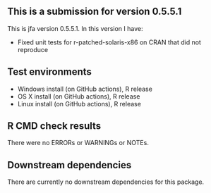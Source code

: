 ## This is a submission for version 0.5.5.1
This is jfa version 0.5.5.1. In this version I have:

* Fixed unit tests for r-patched-solaris-x86 on CRAN that did not reproduce

## Test environments
* Windows install (on GitHub actions), R release
* OS X install (on GitHub actions), R release
* Linux install (on GitHub actions), R release

## R CMD check results
There were no ERRORs or WARNINGs or NOTEs. 

## Downstream dependencies
There are currently no downstream dependencies for this package.